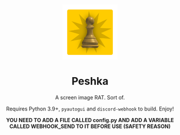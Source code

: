 <div align="center">
<img src="logo.png" width=150 height=150>

# Peshka

A screen image RAT. Sort of.

Requires Python 3.9+, `pyautogui` and `discord-webhook` to build. Enjoy!

<b>YOU NEED TO ADD A FILE CALLED config.py AND ADD A VARIABLE CALLED WEBHOOK_SEND TO IT BEFORE USE (SAFETY REASON)</b>

</div>